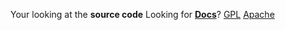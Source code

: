 Your looking at the **source code** Looking for **[Docs](https://kk5dire.github.io/Librays1/)**?
[GPL](https://github.com/kk5dire/Librays1/blob/master/LICENSE)
[Apache](https://github.com/kk5dire/Librays1/blob/master/Apache.txt)
